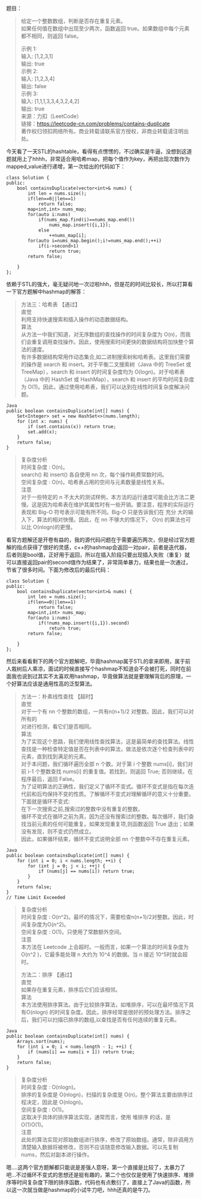题目：     
> 给定一个整数数组，判断是否存在重复元素。       
> 如果任何值在数组中出现至少两次，函数返回 true。如果数组中每个元素都不相同，则返回 false。       
>     
> 示例 1:    
> 输入: [1,2,3,1]      
> 输出: true     
> 示例 2:     
> 输入: [1,2,3,4]     
> 输出: false     
> 示例 3:     
> 输入: [1,1,1,3,3,4,3,2,4,2]     
> 输出: true       
> 来源：力扣（LeetCode）        
> 链接：https://leetcode-cn.com/problems/contains-duplicate   
> 著作权归领扣网络所有。商业转载请联系官方授权，非商业转载请注明出处。      

今天看了一天STL的hashtable，看得有点愣愣的，不过确实是牛逼，没想到这道题就用上了hhhh，非常适合用哈希map，把每个值作为key，再把出现次数作为mapped_value进行递增，第一次给出的代码如下：  
```
class Solution {
public:
    bool containsDuplicate(vector<int>& nums) {
        int len = nums.size();
        if(len==0||len==1)
            return false;
        map<int,int> nums_map;
        for(auto i:nums)
            if(nums_map.find(i)==nums_map.end())
                nums_map.insert({i,1});
            else
                ++nums_map[i];
        for(auto i=nums_map.begin();i!=nums_map.end();++i)
            if(i->second>1)
                return true;
        return false;
        
    }
};
```
依赖于STL的强大，毫无疑问地一次过啦hhh，但是花的时间比较长，所以打算看一下官方题解中hashmap的解答：    
> 方法三：哈希表 【通过】    
> 直觉     
> 利用支持快速搜索和插入操作的动态数据结构。    
> 算法        
> 从方法一中我们知道，对无序数组的查找操作的时间复杂度为 O(n)，而我们会重复调用查找操作。因此，使用搜索时间更快的数据结构将加快整个算法的速度。     
> 有许多数据结构常用作动态集合,如二进制搜索树和哈希表。这里我们需要的操作是 search 和 insert。对于平衡二叉搜索树（Java 中的 TreeSet 或 TreeMap），search 和 insert 的时间复杂度均为 O(logn)。对于哈希表（Java 中的 HashSet 或 HashMap），search 和 insert 的平均时间复杂度为 O(1)。因此，通过使用哈希表，我们可以达到在线性时间复杂度解决问题。  
```
Java
public boolean containsDuplicate(int[] nums) {
    Set<Integer> set = new HashSet<>(nums.length);
    for (int x: nums) {
        if (set.contains(x)) return true;
        set.add(x);
    }
    return false;
}
```
> 复杂度分析    
> 时间复杂度 : O(n)。           
> search() 和 insert() 各自使用 nn 次，每个操作耗费常数时间。     
> 空间复杂度 : O(n)。哈希表占用的空间与元素数量是线性关系。       
> 注意     
> 对于一些特定的 n 不太大的测试样例，本方法的运行速度可能会比方法二更慢。这是因为哈希表在维护其属性时有一些开销。要注意，程序的实际运行表现和 Big-O 符号表示可能有所不同。Big-O 只是告诉我们在 充分 大的输入下，算法的相对快慢。因此，在 nn 不够大的情况下， O(n) 的算法也可以比 O(nlogn)的更慢。  

看官方题解还是开卷有益的，我的源代码问题在于需要遍历两次，但是经过官方题解的指点获得了很好的灵感，c++的hashmap会返回一对pair，前者是迭代器，后者则是bool值，正好用于返回，所以在插入阶段只要出现插入失败（重复）就可以直接返回pair的second值作为结果了，非常简单暴力，结果也是一次通过，节省了很多时间。下面为修改后的最后代码：  
```
class Solution {
public:
    bool containsDuplicate(vector<int>& nums) {
        int len = nums.size();
        if(len==0||len==1)
            return false;
        map<int,int> nums_map;
        for(auto i:nums)
            if(!nums_map.insert({i,1}).second)
                return true;
        return false;
        
    }
};
```
然后来看看剩下的两个官方题解吧，毕竟hashmap属于STL的拿来即用，属于前人栽树后人乘凉，面试的时候直接写个hashmap不知道会不会被打死，同时在前面我也说到过其实不太喜欢用hashmap，毕竟做算法就是要理解背后的原理，一个好算法应该是通用性高的泛型算法。  

> 方法一：朴素线性查找 【超时】   
> 直觉        
> 对于一个有 nn 个整数的数组，一共有n(n+1)/2 对整数。因此，我们可以对所有的      
> 对进行检测，看它们是否相同。     
> 算法     
> 为了实现这个思路，我们使用线性查找算法，这是最简单的查找算法。线性查找是一种检查特定值是否在列表中的算法，做法是依次逐个检查列表中的元素，直到找到满足的元素。  
> 对于本问题，我们循环遍历全部 n 个数。对于第 i 个整数 nums[i]，我们对前 i-1 个整数查找 nums[i] 的重复值。若找到，则返回 True; 否则继续。在程序最后，返回 False。  
> 为了证明算法的正确性，我们定义了循环不变式。循环不变式是指在每次迭代前和后均保持不变的性质。了解循环不变式对理解循环的意义十分重要。下面就是循环不变式:  
> 在下一次搜索之前,搜索过的整数中没有重复的整数。  
> 循环不变式在循环之前为真，因为还没有搜索过的整数。每次循环，我们查找当前元素的任何可能重复。如果发现重复项,则函数返回 True 退出；如果没有发现，则不变式仍然成立。  
> 因此，如果循环结束，循环不变式说明全部 nn 个整数中不存在重复元素。  
```
Java
public boolean containsDuplicate(int[] nums) {
    for (int i = 0; i < nums.length; ++i) {
        for (int j = 0; j < i; ++j) {
            if (nums[j] == nums[i]) return true;  
        }
    }
    return false;
}
// Time Limit Exceeded
```
> 复杂度分析    
> 时间复杂度 : O(n^2)。最坏的情况下，需要检查n(n+1)/2对整数。因此，时间复杂度为O(n^2)。       
> 空间复杂度 : O(1)。只使用了常数额外空间。     
> 注意      
> 本方法在 Leetcode 上会超时。一般而言，如果一个算法的时间复杂度为 O(n^2 )，它最多能处理 n 大约为 10^4 的数据。当 n 接近 10^5时就会超时。   
>       
> 方法二：排序 【通过】    
> 直觉   
> 如果存在重复元素，排序后它们应该相邻。      
> 算法    
> 本方法使用排序算法。由于比较排序算法，如堆排序，可以在最坏情况下具有O(nlogn) 的时间复杂度。因此，排序经常是很好的预处理方法。排序之后，我们可以扫描已排序的数组,以查找是否有任何连续的重复元素。  
```
Java
public boolean containsDuplicate(int[] nums) {
    Arrays.sort(nums);
    for (int i = 0; i < nums.length - 1; ++i) {
        if (nums[i] == nums[i + 1]) return true;
    }
    return false;
}
```
> 复杂度分析    
> 时间复杂度 : O(nlogn)。       
> 排序的复杂度是 O(nlogn)，扫描的复杂度是 O(n)。整个算法主要由排序过程决定，因此是 O(nlogn)。       
> 空间复杂度 : O(1)。       
> 这取决于具体的排序算法实现，通常而言，使用 堆排序 的话，是 O(1)O(1)。     
> 注意      
> 此处的算法实现对原始数组进行排序，修改了原始数组。通常，除非调用方清楚输入数据将被修改，否则不应该随意修改输入数据。可以先复制 nums，然后对副本进行操作。  

嗯....这两个官方题解都只能说是差强人意呀，第一个直接是比较了，太暴力了吧...不过循环不变式的思想还是挺有趣的，第二个也仅仅是使用了快速排序、堆排序等时间复杂度下限的排序函数，代码也有点敷衍了，直接上了Java的函数，所以这一次就当做是hashmap的小试牛刀吧，hhh还真的是牛刀。  


